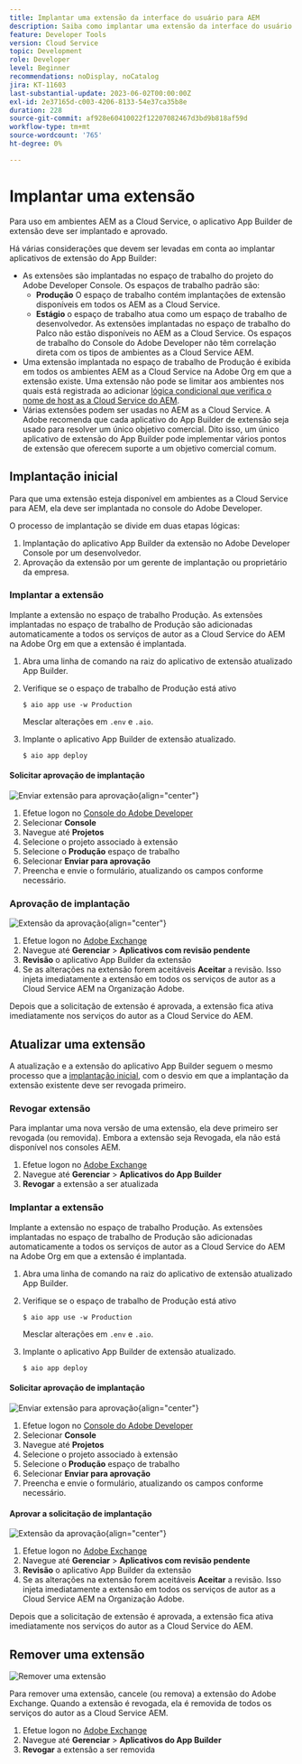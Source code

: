 ```yaml
---
title: Implantar uma extensão da interface do usuário para AEM
description: Saiba como implantar uma extensão da interface do usuário do AEM.
feature: Developer Tools
version: Cloud Service
topic: Development
role: Developer
level: Beginner
recommendations: noDisplay, noCatalog
jira: KT-11603
last-substantial-update: 2023-06-02T00:00:00Z
exl-id: 2e37165d-c003-4206-8133-54e37ca35b8e
duration: 228
source-git-commit: af928e60410022f12207082467d3bd9b818af59d
workflow-type: tm+mt
source-wordcount: '765'
ht-degree: 0%

---
```


# Implantar uma extensão

Para uso em ambientes AEM as a Cloud Service, o aplicativo App Builder de extensão deve ser implantado e aprovado.

Há várias considerações que devem ser levadas em conta ao implantar aplicativos de extensão do App Builder:

+ As extensões são implantadas no espaço de trabalho do projeto do Adobe Developer Console. Os espaços de trabalho padrão são:
   + __Produção__ O espaço de trabalho contém implantações de extensão disponíveis em todos os AEM as a Cloud Service.
   + __Estágio__ o espaço de trabalho atua como um espaço de trabalho de desenvolvedor. As extensões implantadas no espaço de trabalho do Palco não estão disponíveis no AEM as a Cloud Service.
Os espaços de trabalho do Console do Adobe Developer não têm correlação direta com os tipos de ambientes as a Cloud Service AEM.
+ Uma extensão implantada no espaço de trabalho de Produção é exibida em todos os ambientes AEM as a Cloud Service na Adobe Org em que a extensão existe.
Uma extensão não pode se limitar aos ambientes nos quais está registrada ao adicionar [lógica condicional que verifica o nome de host as a Cloud Service do AEM](https://developer.adobe.com/uix/docs/guides/publication/#enabling-extension-only-on-specific-aem-environments).
+ Várias extensões podem ser usadas no AEM as a Cloud Service. A Adobe recomenda que cada aplicativo do App Builder de extensão seja usado para resolver um único objetivo comercial. Dito isso, um único aplicativo de extensão do App Builder pode implementar vários pontos de extensão que oferecem suporte a um objetivo comercial comum.

## Implantação inicial

Para que uma extensão esteja disponível em ambientes as a Cloud Service para AEM, ela deve ser implantada no console do Adobe Developer.

O processo de implantação se divide em duas etapas lógicas:

1. Implantação do aplicativo App Builder da extensão no Adobe Developer Console por um desenvolvedor.
1. Aprovação da extensão por um gerente de implantação ou proprietário da empresa.

### Implantar a extensão

Implante a extensão no espaço de trabalho Produção. As extensões implantadas no espaço de trabalho de Produção são adicionadas automaticamente a todos os serviços de autor as a Cloud Service do AEM na Adobe Org em que a extensão é implantada.

1. Abra uma linha de comando na raiz do aplicativo de extensão atualizado App Builder.
1. Verifique se o espaço de trabalho de Produção está ativo

   ```shell
   $ aio app use -w Production
   ```

   Mesclar alterações em `.env` e `.aio`.

1. Implante o aplicativo App Builder de extensão atualizado.

   ```shell
   $ aio app deploy
   ```

#### Solicitar aprovação de implantação

![Enviar extensão para aprovação](./assets/deploy/submit-for-approval.png){align="center"}

1. Efetue logon no [Console do Adobe Developer](https://developer.adobe.com)
1. Selecionar __Console__
1. Navegue até __Projetos__
1. Selecione o projeto associado à extensão
1. Selecione o __Produção__ espaço de trabalho
1. Selecionar __Enviar para aprovação__
1. Preencha e envie o formulário, atualizando os campos conforme necessário.

### Aprovação de implantação

![Extensão da aprovação](./assets/deploy/adobe-exchange.png){align="center"}

1. Efetue logon no [Adobe Exchange](https://exchange.adobe.com/)
1. Navegue até __Gerenciar__ > __Aplicativos com revisão pendente__
1. __Revisão__ o aplicativo App Builder da extensão
1. Se as alterações na extensão forem aceitáveis __Aceitar__ a revisão. Isso injeta imediatamente a extensão em todos os serviços de autor as a Cloud Service AEM na Organização Adobe.

Depois que a solicitação de extensão é aprovada, a extensão fica ativa imediatamente nos serviços do autor as a Cloud Service do AEM.

## Atualizar uma extensão

A atualização e a extensão do aplicativo App Builder seguem o mesmo processo que a [implantação inicial](#initial-deployment), com o desvio em que a implantação da extensão existente deve ser revogada primeiro.

### Revogar extensão

Para implantar uma nova versão de uma extensão, ela deve primeiro ser revogada (ou removida). Embora a extensão seja Revogada, ela não está disponível nos consoles AEM.

1. Efetue logon no [Adobe Exchange](https://exchange.adobe.com/)
1. Navegue até __Gerenciar__ > __Aplicativos do App Builder__
1. __Revogar__ a extensão a ser atualizada

### Implantar a extensão

Implante a extensão no espaço de trabalho Produção. As extensões implantadas no espaço de trabalho de Produção são adicionadas automaticamente a todos os serviços de autor as a Cloud Service do AEM na Adobe Org em que a extensão é implantada.

1. Abra uma linha de comando na raiz do aplicativo de extensão atualizado App Builder.
1. Verifique se o espaço de trabalho de Produção está ativo

   ```shell
   $ aio app use -w Production
   ```

   Mesclar alterações em `.env` e `.aio`.

1. Implante o aplicativo App Builder de extensão atualizado.

   ```shell
   $ aio app deploy
   ```

#### Solicitar aprovação de implantação

![Enviar extensão para aprovação](./assets/deploy/submit-for-approval.png){align="center"}

1. Efetue logon no [Console do Adobe Developer](https://developer.adobe.com)
1. Selecionar __Console__
1. Navegue até __Projetos__
1. Selecione o projeto associado à extensão
1. Selecione o __Produção__ espaço de trabalho
1. Selecionar __Enviar para aprovação__
1. Preencha e envie o formulário, atualizando os campos conforme necessário.

#### Aprovar a solicitação de implantação

![Extensão da aprovação](./assets/deploy/adobe-exchange.png){align="center"}

1. Efetue logon no [Adobe Exchange](https://exchange.adobe.com/)
1. Navegue até __Gerenciar__ > __Aplicativos com revisão pendente__
1. __Revisão__ o aplicativo App Builder da extensão
1. Se as alterações na extensão forem aceitáveis __Aceitar__ a revisão. Isso injeta imediatamente a extensão em todos os serviços de autor as a Cloud Service AEM na Organização Adobe.

Depois que a solicitação de extensão é aprovada, a extensão fica ativa imediatamente nos serviços do autor as a Cloud Service do AEM.

## Remover uma extensão

![Remover uma extensão](./assets/deploy/revoke.png)

Para remover uma extensão, cancele (ou remova) a extensão do Adobe Exchange. Quando a extensão é revogada, ela é removida de todos os serviços do autor as a Cloud Service AEM.

1. Efetue logon no [Adobe Exchange](https://exchange.adobe.com/)
1. Navegue até __Gerenciar__ > __Aplicativos do App Builder__
1. __Revogar__ a extensão a ser removida
